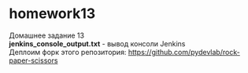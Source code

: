 # homework13
Домашнее задание 13 <br>
<b>jenkins_console_output.txt</b> - вывод консоли Jenkins <br>
Деплоим форк этого репозитория: https://github.com/pydevlab/rock-paper-scissors
